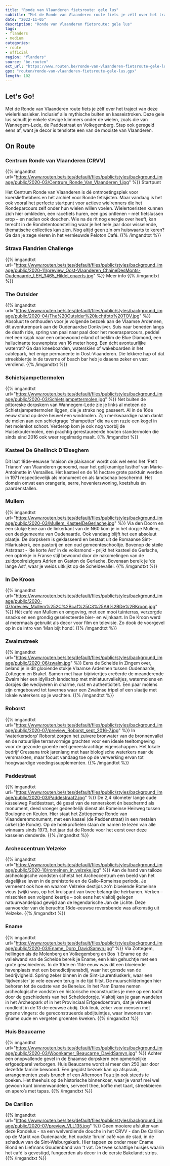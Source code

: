 ```yaml
---
title: "Ronde van Vlaanderen fietsroute: gele lus"
subtitle: "Met de Ronde van Vlaanderen route fiets je zélf over het traject van deze wielerklassieker"
date: "2022-11-05"
description: "Ronde van Vlaanderen fietsroute: gele lus"
tags:
- flanders
- medium
categories:
- route
- official
region: "flanders"
source: "be.routen"
ext_url: "https://www.routen.be/ronde-van-vlaanderen-fietsroute-gele-lus"
gpx: "routen/ronde-van-vlaanderen-fietsroute-gele-lus.gpx"
length: 102
---
```


## Let's Go!

Met de Ronde van Vlaanderen route fiets je zélf over het traject van deze wielerklassieker. Inclusief alle mythische bulten en kasseistroken. Deze gele lus schuift je enkele stevige klimmers onder de wielen, zoals die van Wannegem-Lede, de Paddestraat en Volkegemberg. Stap ook geregeld eens af, want je decor is tenslotte een van de mooiste van Vlaanderen.

## On Route

### Centrum Ronde van Vlaanderen (CRVV)

{{% imgandtxt url="https://www.routen.be/sites/default/files/public/styles/background_image/public/2020-03/Centrum_Ronde_Van_Vlaanderen_1.jpg" %}}
Startpunt

Het Centrum Ronde van Vlaanderen is dé ontmoetingsplek voor koersliefhebbers en hét archief voor Ronde fetisjisten. Maar vandaag is het ook vooral het perfecte startpunt voor actieve wielrenners die het Rondeparcours zelf onder hun wielen willen voelen. Wielertoeristen kunnen zich hier omkleden, een racefiets huren, een gps ontlenen – mét fietslussen erop – en nadien ook douchen. Wie na de rit nog energie over heeft, kan terecht in de Rondetentoonstelling waar je het hele jaar door wisselende, thematische collecties kan zien. Nog altijd geen zin om huiswaarts te keren? Ga dan je zege vieren in het vernieuwde Peloton Café.
{{% /imgandtxt %}}

### Strava Flandrien Challenge

{{% imgandtxt url="https://www.routen.be/sites/default/files/public/styles/background_image/public/2020-11/preview_Oost-Vlaanderen_ChaineDesMonts-Oudenaarde_LEH_3465_HildeLenaerts.jpg" %}}
Meer info
{{% /imgandtxt %}}

### The Outsider

{{% imgandtxt url="https://www.routen.be/sites/default/files/public/styles/background_image/public/2020-04/The%20Outsider%20luchtfoto%20TOV.jpg" %}}
Absoluut te onthouden voor je volgende bezoek aan de Vlaamse Ardennen, dit avonturenpark aan de Oudenaardse Donkvijver. Suis naar beneden langs de death ride, spring van paal naar paal door het moerasparcours, peddel met een kajak naar een onbewoond eiland of beklim de Blue Diamond, een hallucinante touwenpiste van 16 meter hoog. Een écht avontuurlijke waterrat? Ga dan kneeboarden, waterskiën of wakeboarden in het cablepark, het enige permanente in Oost-Vlaanderen. Die lekkere hap of dat streekbiertje in de taverne of beach bar heb je daaena zeker en vast verdiend.
{{% /imgandtxt %}}

### Schietsjampettermolen

{{% imgandtxt url="https://www.routen.be/sites/default/files/public/styles/background_image/public/2020-03/Schietsjampettermolen.jpg" %}}
Net buiten de pittoreske dorpskern van Wannegem-Lede zie je links al meteen de Schietsjampettermolen liggen, die je straks nog passeert. Al in de 16de eeuw stond op deze heuvel een windmolen. Zijn merkwaardige naam dankt de molen aan een schietgrage ‘champetter’ die na een ruzie een kogel in het molenkot schoot. Verderop kom je ook nog voorbij de Huisekoutermolen, een prachtig gerestaureerde houten standermolen die sinds eind 2016 ook weer regelmatig maalt.
{{% /imgandtxt %}}

### Kasteel De Ghellinck D'Elseghem

Dit laat 18de-eeuwse ‘maison de plaisance’ wordt ook wel eens het ‘Petit Trianon’ van Vlaanderen genoemd, naar het gelijknamige lusthof van Marie-Antoinette in Versailles. Het kasteel en de 14 hectare grote parktuin werden in 1971 respectievelijk als monument en als landschap beschermd. Het domein omvat een orangerie, serre, hovenierswoning, koetshuis én paardenstallen.

### Mullem

{{% imgandtxt url="https://www.routen.be/sites/default/files/public/styles/background_image/public/2020-03/Mullem_KasteelDeGerlache.jpg" %}}
Via den Doorn en een stukje Eine aan de linkerkant van de N60 kom je in het dorpje Mullem, een deelgemeente van Oudenaarde. Ook vandaag blijft het een absoluut plaatje. De dorpskern is geklasseerd en bestaat uit de Romaanse Sint-Hilariuskerk, een pastorij en een oud gemeenteschooltje. Bovenop de steile Aststraat - ‘de korte Ast’ in de volksmond - prijkt het kasteel de Gerlache, een optrekje in Franse stijl bewoond door de nakomelingen van de zuidpoolreizigers Adrien en Gaston de Gerlache. Bovenaan bereik je ‘de lange Ast’, waar je weids uitkijkt op de Scheldevallei.
{{% /imgandtxt %}}

### In De Kroon

{{% imgandtxt url="https://www.routen.be/sites/default/files/public/styles/background_image/public/2020-07/preview_Mullem%252C%2Bcaf%25C3%25A9%2BDe%2BKroon.jpg" %}}
Hét café van Mullem en omgeving, met een mooi tuinterras, verzorgde snacks en een grondig geselecteerde bier- en wijnkaart. In De Kroon werd al meermaals gebruikt als decor voor film en televisie. Zo dook de voorgevel op in de intro van ‘Man bijt hond’.
{{% /imgandtxt %}}

### Zwalmstreek

{{% imgandtxt url="https://www.routen.be/sites/default/files/public/styles/background_image/public/2020-06/zwalm.jpg" %}}
Eens de Schelde in Zingem over, beland je in dit glooiende stukje Vlaamse Ardennen tussen Oudenaarde, Zottegem en Brakel. Samen met haar bijriviertjes creëerde de meanderende Zwalm hier een idyllisch landschap met miniatuurvalleitjes, watermolens en dorpjes die wedijveren in charme, rust en authenticiteit. Een paar molens zijn omgebouwd tot tavernes waar een Zwalmse tripel of een slaatje met lokale waterkers op je wachten.
{{% /imgandtxt %}}

### Roborst

{{% imgandtxt url="https://www.routen.be/sites/default/files/public/styles/background_image/public/2020-07/preview_Roborst_sept_2016-7.jpg" %}}
In ‘waterkersdorp’ Roborst zorgen het zuivere bronwater van de bronnenvallei en de natuurlijke terrasvormige grachten voor een ideale teeltomgeving voor de gezonde groente met geneeskrachtige eigenschappen. Het lokale bedrijf Cressana trok jarenlang met haar biologische waterkers naar de versmarkten, maar focust vandaag toe op de verwerking ervan tot hoogwaardige voedingssupplementen.
{{% /imgandtxt %}}

### Paddestraat

{{% imgandtxt url="https://www.routen.be/sites/default/files/public/styles/background_image/public/2020-03/Paddestraat2.jpg" %}}
De 2,4 kilometer lange oude kasseiweg Paddestraat, dé gesel van de rennerskont én beschermd als monument, deed vroeger gedeeltelijk dienst als Romeinse Heirweg tussen Boulogne en Keulen. Hier staat het Zottegemse Ronde van Vlaanderenmonument, met een kassei (de Paddenstraat) in een metalen cirkel (de Ronde). Op de hoekprofielen staan de namen te lezen van alle winnaars sinds 1973, het jaar dat de Ronde voor het eerst over deze kasseien denderde.
{{% /imgandtxt %}}

### Archeocentrum Velzeke

{{% imgandtxt url="https://www.routen.be/sites/default/files/public/styles/background_image/public/2020-10/romeinen_in_velzeke.jpg" %}}
Aan de hand van talloze archeologische vondsten schetst het Archeocentrum een beeld van het dagelijkse leven in de prehistorie en de Gallo-Romeinse periode. Je verneemt ook hoe en waarom Velzeke destijds zo’n bloeiende Romeinse vicus (wijk) was, op het kruispunt van twee belangrijke heirbanen. Verken – misschien een volgend keertje – ook eens het vlakbij gelegen natuurwandelpad gewijd aan de legendarische Jan de Lichte. Deze aanvoerder van de beruchte 18de-eeuwse roversbende was afkomstig uit Velzeke.
{{% /imgandtxt %}}

### Ename

{{% imgandtxt url="https://www.routen.be/sites/default/files/public/styles/background_image/public/2020-03/Ename_Dorp_DavidSamyn.jpg" %}}
Via Zottegem, hellingen als de Molenberg en Volkegemberg en Bos 't Ename op de valleiwand van de Schelde bereik je Ename, een klein gehuchtje met een grote geschiedenis. In de 10de en 11de eeuw was dit een bloeiende havenplaats met een benedictijnenabdij, waar het gonsde van de bedrijvigheid. Spring zeker binnen in de Sint-Laurentiuskerk, waar een ‘tijdvenster’ je vele eeuwen terug in de tijd flitst. De muurschilderingen hier behoren tot de oudste van de Benelux. In het Pam Ename nemen archeologische vondsten en historische reconstructies je mee op een tocht door de geschiedenis van het Scheldedorpje. Vlakbij kan je gaan wandelen in het Archeopark of in het Provinciaal Erfgoedcentrum, dat je virtueel rondleidt in de 13 de-eeuwse abdij. Ook leuk, zeker voor mensen met groene vingers: de gereconstrueerde abdijtuintjes, waar inwoners van Ename oude en vergeten groenten kweken.
{{% /imgandtxt %}}

### Huis Beaucarne

{{% imgandtxt url="https://www.routen.be/sites/default/files/public/styles/background_image/public/2020-03/Woonkamer_Beaucarne_DavidSamyn.jpg" %}}
Achter een onopvallende gevel in de Enaamse dorpskern een opmerkelijke erfgoedparel verborgen. Huis Beaucarne wordt al meer dan 250 jaar door dezelfde familie bewoond. Een gegidst bezoek kan op afspraak, arrangementen zoals brunch of een Afternoon Tea zijn ook steeds te boeken. Het theehuis op de historische binnenkoer, waar je vanaf mei wel gewoon kunt binnenwandelen, serveert thee, koffie met taart, streekbieren en apero’s met tapas.
{{% /imgandtxt %}}

### De Carillon

{{% imgandtxt url="https://www.routen.be/sites/default/files/public/styles/background_image/public/2020-07/preview_VLL135.jpg" %}}
Geen mooiere afsluiter van deze Rondelus - na een welverdiende douche in het CRVV - dan De Carillon op de Markt van Oudenaarde, het oudste ‘bruin’ café van de stad, in de schaduw van de Sint-Walburgakerk. Hier tappen ze onder meer Ename Blond en Liefmans Goudenband van ’t vat. De twee schattige huisjes waarin het café is gevestigd, fungeerden als decor in de eerste Bakelandt strips.
{{% /imgandtxt %}}


